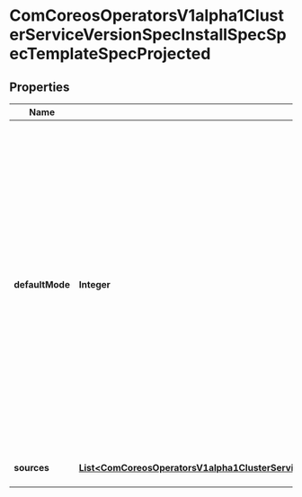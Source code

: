 
# ComCoreosOperatorsV1alpha1ClusterServiceVersionSpecInstallSpecSpecTemplateSpecProjected

## Properties
Name | Type | Description | Notes
------------ | ------------- | ------------- | -------------
**defaultMode** | **Integer** | Mode bits to use on created files by default. Must be a value between 0 and 0777. Directories within the path are not affected by this setting. This might be in conflict with other options that affect the file mode, like fsGroup, and the result can be other mode bits set. |  [optional]
**sources** | [**List&lt;ComCoreosOperatorsV1alpha1ClusterServiceVersionSpecInstallSpecSpecTemplateSpecProjectedSources&gt;**](ComCoreosOperatorsV1alpha1ClusterServiceVersionSpecInstallSpecSpecTemplateSpecProjectedSources.md) | list of volume projections | 



